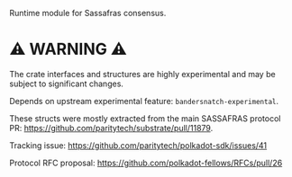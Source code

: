 Runtime module for Sassafras consensus.

# ⚠️ WARNING ⚠️

The crate interfaces and structures are highly experimental and may be subject
to significant changes.

Depends on upstream experimental feature: `bandersnatch-experimental`.

These structs were mostly extracted from the main SASSAFRAS protocol PR: https://github.com/paritytech/substrate/pull/11879.

Tracking issue: https://github.com/paritytech/polkadot-sdk/issues/41

Protocol RFC proposal: https://github.com/polkadot-fellows/RFCs/pull/26
